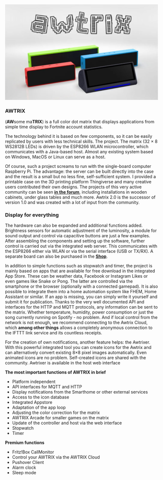 ![AWTRIX Pro](..\assets\family.jpg)
  <small><div align="center">

</div></small>


### AWTRIX 
(**AW**some ma**TRIX**) is a full color dot matrix that displays applications from simple time display to Fortnite account statistics.

The technology behind it is based on few components, so it can be easily replicated by users with less technical skills. The project. The matrix (32 × 8 WS2812B LEDs) is driven by the ESP8266 WLAN microcontroller, which communicates with a Java-based host. Almost any existing system based on Windows, MacOS or Linux can serve as a host.

Of course, such a project screams to run with the single-board computer Raspberry Pi. The advantage: the server can be built directly into the case and the result is a small but no less fine, self-sufficient system. I provided a printable case on the 3D printing platform Thingiverse and many creative users contributed their own designs. The projects of this very active community can be seen [**in the forum**](https://forum.blueforcer.de/d/22-show-your-awtrix/), including installations in wooden cabinets, under glass tables and much more. Awtrix 2.0 is the successor of version 1.0 and was created with a lot of input from the community. 

### Display for everything
The hardware can also be expanded and additional functions added. Brightness sensors for automatic adjustment of the luminosity, a module for sound output and control via capacitive buttons are just a few examples. After assembling the components and setting up the software, further control is carried out via the integrated web server. This communicates with the ESP8266 either via WLAN or via the serial interface (USB or TX/RX). A separate board can also be purchased in the [**Shop**](https://blueforcer.de/shop/).

In addition to simple functions such as stopwatch and timer, the project is mainly based on apps that are available for free download in the integrated App Store. These can be weather data, Facebook or Instagram Likes or even games like Snake or Pong. The latter are controlled via the smartphone or the browser (optionally with a connected gamepad). It is also possible to integrate them into a home automation system like FHEM, Home Assistant or similar. If an app is missing, you can simply write it yourself and submit it for publication.
Thanks to the very well documented API and interfaces for the HTTP and MQTT protocols, any information can be sent to the matrix. Whether temperature, humidity, power consumption or just the song currently running on Spotify - no problem. And if local control from the network is not enough, we recommend connecting to the Awtrix Cloud, which **among other things** allows a completely anonymous connection to the IFTTT link service and its countless receipts.

For the creation of own notifications, another feature helps: the Awtrixer. With this powerful integrated tool you can create icons for the Awtrix and can alternatively convert existing 8×8 pixel images automatically. Even animated icons are no problem. Self-created icons are shared with the community. Awtrixer is available in the host web interface


**The most important functions of AWTRIX in brief**

- Platform independent
- API interfaces for MQTT and HTTP
- Display notifications from the Smarthome or other external services
- Access to the icon database
- Integrated Appstore
- Adaptation of the app loop
- Adjusting the color correction for the matrix
- AWTRIX Arcade for smaller games on the matrix
- Update of the controller and host via the web interface
- Stopwatch
- Timer

**Premium functions**
- Fritz!Box CallMonitor
- Control your AWTRIX via the AWTRIX Cloud
- Pushover Client
- Alarm clock
- Sleep mode